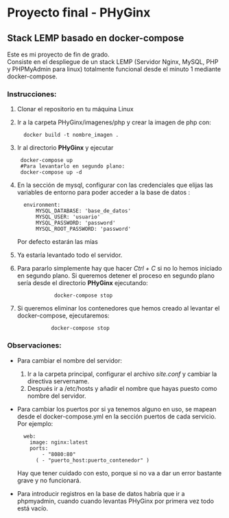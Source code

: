 # Proyecto final - PHyGinx
## Stack LEMP basado en docker-compose
Este es mi proyecto de fin de grado.  
Consiste en el despliegue de un stack LEMP (Servidor Nginx, MySQL, PHP y PHPMyAdmin para linux) totalmente funcional desde el minuto 1 mediante docker-compose.

### Instrucciones:
1. Clonar el repositorio en tu máquina Linux
2. Ir a la carpeta PHyGinx/imagenes/php y crear la imagen de php con:

         docker build -t nombre_imagen . 
         
3. Ir al directorio **PHyGinx** y ejecutar 
        
        docker-compose up
        #Para levantarlo en segundo plano:
        docker-compose up -d
        
4. En la sección de mysql, configurar con las credenciales que elijas las variables de entorno para poder acceder a la base de datos :

         environment:
             MYSQL_DATABASE: 'base_de_datos'
             MYSQL_USER: 'usuario'
             MYSQL_PASSWORD: 'password'
             MYSQL_ROOT_PASSWORD: 'password'
             
   Por defecto estarán las mías
   
5. Ya estaría levantado todo el servidor.

6. Para pararlo simplemente hay que hacer *Ctrl + C* si no lo hemos iniciado en segundo plano. Si queremos detener el proceso en segundo plano sería desde el directorio **PHyGinx** ejecutando:

                   docker-compose stop 

7. Si queremos eliminar los contenedores que hemos creado al levantar el docker-compose, ejecutaremos:

                  docker-compose stop



### Observaciones: 
- Para cambiar el nombre del servidor:

    1. Ir a la carpeta principal, configurar el archivo *site.conf* y cambiar la directiva servername.
    2. Después ir a /etc/hosts y añadir el nombre que hayas puesto como nombre del servidor.
    
- Para cambiar los puertos por si ya tenemos alguno en uso, se mapean desde el docker-compose.yml en la sección puertos de cada servicio. Por ejemplo:

        web:
          image: nginx:latest
          ports:
              - "8080:80"
            ( - "puerto_host:puerto_contenedor" )



  Hay que tener cuidado con esto, porque si no va a dar un error bastante grave y no funcionará.
  
- Para introducir registros en la base de datos habría que ir a phpmyadmin, cuando cuando levantas PHyGinx por primera vez todo está vacío.
